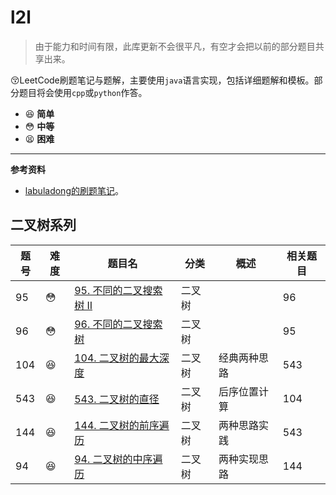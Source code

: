 # l2l
> 由于能力和时间有限，此库更新不会很平凡，有空才会把以前的部分题目共享出来。

:kissing_closed_eyes:LeetCode刷题笔记与题解，主要使用`java`语言实现，包括详细题解和模板。部分题目将会使用`cpp`或`python`作答。

* :laughing: **简单**
* :flushed: **中等**
* :tired_face: **困难**

---

**参考资料**

* [labuladong的刷题笔记](https://labuladong.gitee.io/algo/)。

## 二叉树系列

| 题号 | 难度       | 题目名                                                       | 分类   | 概述         | 相关题目 |
| ---- | ---------- | ------------------------------------------------------------ | ------ | ------------ | -------- |
| 95   | :flushed:  | [95. 不同的二叉搜索树 II](https://leetcode-cn.com/problems/unique-binary-search-trees-ii/) | 二叉树 |              | 96       |
| 96   | :flushed:  | [96. 不同的二叉搜索树](https://leetcode-cn.com/problems/unique-binary-search-trees/) | 二叉树 |              | 95       |
| 104  | :laughing: | [104. 二叉树的最大深度](https://leetcode-cn.com/problems/maximum-depth-of-binary-tree/) | 二叉树 | 经典两种思路 | 543      |
| 543  | :laughing: | [543. 二叉树的直径](https://leetcode-cn.com/problems/diameter-of-binary-tree/) | 二叉树 | 后序位置计算 | 104      |
| 144  | :laughing: | [144. 二叉树的前序遍历](https://leetcode-cn.com/problems/binary-tree-preorder-traversal/) | 二叉树 | 两种思路实践 | 543      |
| 94   | :laughing: | [94. 二叉树的中序遍历](https://leetcode-cn.com/problems/binary-tree-inorder-traversal/) | 二叉树 | 两种实现思路 | 144      |



